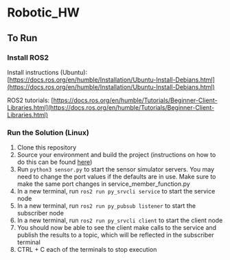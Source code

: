 # Robotic_HW
## To Run
### Install ROS2
Install instructions (Ubuntu): [https://docs.ros.org/en/humble/Installation/Ubuntu-Install-Debians.html](https://docs.ros.org/en/humble/Installation/Ubuntu-Install-Debians.html)

ROS2 tutorials: [https://docs.ros.org/en/humble/Tutorials/Beginner-Client-Libraries.html](https://docs.ros.org/en/humble/Tutorials/Beginner-Client-Libraries.html)

### Run the Solution (Linux)
1. Clone this repository
2. Source your environment and build the project (instructions on how to do this can be found [here](https://docs.ros.org/en/humble/Tutorials/Beginner-Client-Libraries.html))
3. Run ```python3 sensor.py``` to start the sensor simulator servers. You may need to change the port values if the defaults are in use. Make sure to make the same port changes in service_member_function.py
4. In a new terminal, run ```ros2 run py_srvcli service``` to start the service node
5. In a new terminal, run ```ros2 run py_pubsub listener``` to start the subscriber node
6. In a new terminal, run ```ros2 run py_srvcli client``` to start the client node
7. You should now be able to see the client make calls to the service and publish the results to a topic, which will be reflected in the subscriber terminal
8. CTRL + C each of the terminals to stop execution
